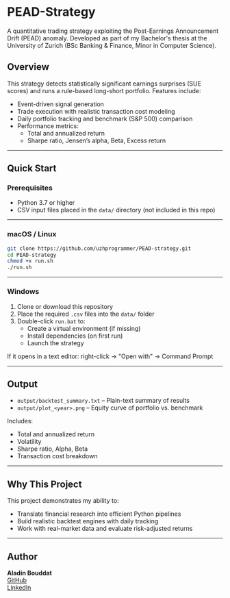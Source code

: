 # PEAD-Strategy

A quantitative trading strategy exploiting the Post-Earnings Announcement Drift (PEAD) anomaly. Developed as part of my Bachelor's thesis at the University of Zurich (BSc Banking & Finance, Minor in Computer Science).

## Overview

This strategy detects statistically significant earnings surprises (SUE scores) and runs a rule-based long-short portfolio. Features include:

- Event-driven signal generation  
- Trade execution with realistic transaction cost modeling  
- Daily portfolio tracking and benchmark (S&P 500) comparison  
- Performance metrics:
  - Total and annualized return  
  - Sharpe ratio, Jensen’s alpha, Beta, Excess return

---

## Quick Start

### Prerequisites

- Python 3.7 or higher
- CSV input files placed in the `data/` directory (not included in this repo)

---

### macOS / Linux

```bash
git clone https://github.com/uzhprogrammer/PEAD-strategy.git
cd PEAD-strategy
chmod +x run.sh
./run.sh
```

---

### Windows

1. Clone or download this repository  
2. Place the required `.csv` files into the `data/` folder  
3. Double-click `run.bat` to:
   - Create a virtual environment (if missing)  
   - Install dependencies (on first run)  
   - Launch the strategy

If it opens in a text editor: right-click → "Open with" → Command Prompt

---

## Output

- `output/backtest_summary.txt` – Plain-text summary of results  
- `output/plot_<year>.png` – Equity curve of portfolio vs. benchmark

Includes:
- Total and annualized return  
- Volatility  
- Sharpe ratio, Alpha, Beta  
- Transaction cost breakdown

---

## Why This Project

This project demonstrates my ability to:

- Translate financial research into efficient Python pipelines  
- Build realistic backtest engines with daily tracking  
- Work with real-market data and evaluate risk-adjusted returns

---

## Author

**Aladin Bouddat**  
[GitHub](https://github.com/uzhprogrammer)  
[LinkedIn](https://www.linkedin.com/in/aladinbouddat)
